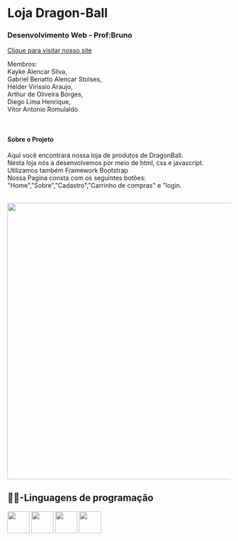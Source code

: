 <h1>Loja Dragon-Ball</h1>
<h3>Desenvolvimento Web - Prof:Bruno</h3>


<a href="https://helder-virissio.github.io/Loja-DragonStore/">Clique para visitar nosso site</a>

<p>Membros:<br> Kayke Alencar Silva, <br> Gabriel  Benatto Alencar Stolses,<br> Helder Virissio Araujo,<br> Arthur de Oliveira Borges,<br> Diego Lima Henrique,<br> Vitor Antonio Romulaldo</p>


<br/>
<h4>Sobre o Projeto</h4>
<p>Aqui você encontrará nossa loja de produtos de DragonBall. <br> Nesta loja nós a desenvolvemos por meio de html, css e javascript. Utilizamos também Framework Bootstrap
  <br> Nossa Pagina consta com os seguintes botões: "Home","Sobre","Cadastro","Carrinho de compras" e "login.</p>
<br>

<img width=625, heigth=625 src="https://github.com/user-attachments/assets/bd948989-0a5d-4008-ae75-0179b6073329">



  <h2>👨‍💻-Linguagens de programação</h2>
  <div >
    <img width="50" heigth="50" src="https://cdn.jsdelivr.net/gh/devicons/devicon@latest/icons/html5/html5-plain.svg" />
    <img width="50" heigth="50" src="https://cdn.jsdelivr.net/gh/devicons/devicon@latest/icons/css3/css3-plain.svg" />
    <img width="50" heigth="50" src="https://devicon-website.vercel.app/api/bootstrap/original.svg"/>
    <img width="50" heigth="50" src="https://cdn.jsdelivr.net/gh/devicons/devicon@latest/icons/javascript/javascript-plain.svg" />
  </div>

